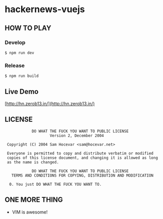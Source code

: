 # hackernews-vuejs

## HOW TO PLAY

### Develop

```
$ npm run dev
```
### Release

```
$ npm run build
```
## Live Demo

[http://hn.zerob13.in/](http://hn.zerob13.in/)

## LICENSE

```
            DO WHAT THE FUCK YOU WANT TO PUBLIC LICENSE
                    Version 2, December 2004

 Copyright (C) 2004 Sam Hocevar <sam@hocevar.net>

 Everyone is permitted to copy and distribute verbatim or modified
 copies of this license document, and changing it is allowed as long
 as the name is changed.

            DO WHAT THE FUCK YOU WANT TO PUBLIC LICENSE
   TERMS AND CONDITIONS FOR COPYING, DISTRIBUTION AND MODIFICATION

  0. You just DO WHAT THE FUCK YOU WANT TO.

```

## ONE MORE THING

* VIM is awesome!
